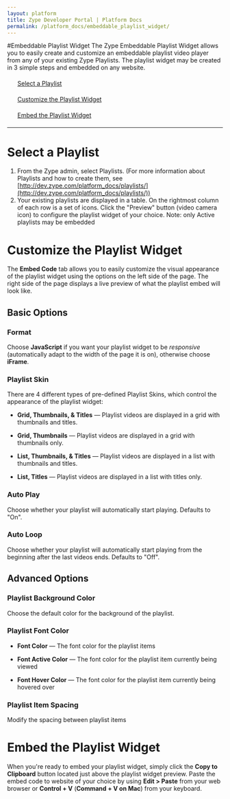 ```yaml
---
layout: platform
title: Zype Developer Portal | Platform Docs
permalink: /platform_docs/embeddable_playlist_widget/
---
```

#Embeddable Playlist Widget
The Zype Embeddable Playlist Widget allows you to easily create and customize an embeddable playlist video player from any of your existing Zype Playlists. The playlist widget may be created in 3 simple steps and embedded on any website.

<div style="width: 100%;">
  <div style="margin: 20px;"><span class="fa fa-file-text" style="margin-right: 4px;"></span>
    <a href="#1">
    Select a Playlist</a>
  </div>
  <div style="margin: 20px;"><span class="fa fa-file-text" style="margin-right: 4px;"></span>
  <a href="#2">
  Customize the Playlist Widget</a>
  </div>
  <div style="margin: 20px;"><span class="fa fa-file-text" style="margin-right: 4px;"></span>
  <a href="#3">
  Embed the Playlist Widget</a>
  </div>
</div>

<hr />

<div id="1"></div>

# Select a Playlist
1. From the Zype admin, select Playlists. (For more information about Playlists and how to create them, see [http://dev.zype.com/platform_docs/playlists/](http://dev.zype.com/platform_docs/playlists/))
2. Your existing playlists are displayed in a table. On the rightmost column of each row is a set of icons. Click the "Preview" button (video camera icon) to configure the playlist widget of your choice. Note: only Active playlists may be embedded

<div id="2"></div>

# Customize the Playlist Widget
The **Embed Code** tab allows you to easily customize the visual appearance of the playlist widget using the options on the left side of the page. The right side of the page displays a live preview of what the playlist embed will look like.

## Basic Options

### Format
Choose **JavaScript** if you want your playlist widget to be *responsive* (automatically adapt to the width of the page it is on), otherwise choose **iFrame**.

### Playlist Skin
There are 4 different types of pre-defined Playlist Skins, which control the appearance of the playlist widget:

- **Grid, Thumbnails, &amp; Titles** — Playlist videos are displayed in a grid with thumbnails and titles.

- **Grid, Thumbnails** — Playlist videos are displayed in a grid with thumbnails only.

- **List, Thumbnails, &amp; Titles** — Playlist videos are displayed in a list with thumbnails and titles.

- **List, Titles** — Playlist videos are displayed in a list with titles only.

### Auto Play
Choose whether your playlist will automatically start playing. Defaults to "On".

### Auto Loop
Choose whether your playlist will automatically start playing from the beginning after the last videos ends. Defaults to "Off".

## Advanced Options

### Playlist Background Color
Choose the default color for the background of the playlist.

### Playlist Font Color

- **Font Color** — The font color for the playlist items

- **Font Active Color** — The font color for the playlist item currently being viewed

- **Font Hover Color** — The font color for the playlist item currently being hovered over

### Playlist Item Spacing
Modify the spacing between playlist items

<div id="3"></div>

# Embed the Playlist Widget
When you're ready to embed your playlist widget, simply click the **Copy to Clipboard** button located just above the playlist widget preview. Paste the embed code to website of your choice by using **Edit > Paste** from your web browser or **Control + V** (**Command + V on Mac**) from your keyboard.
